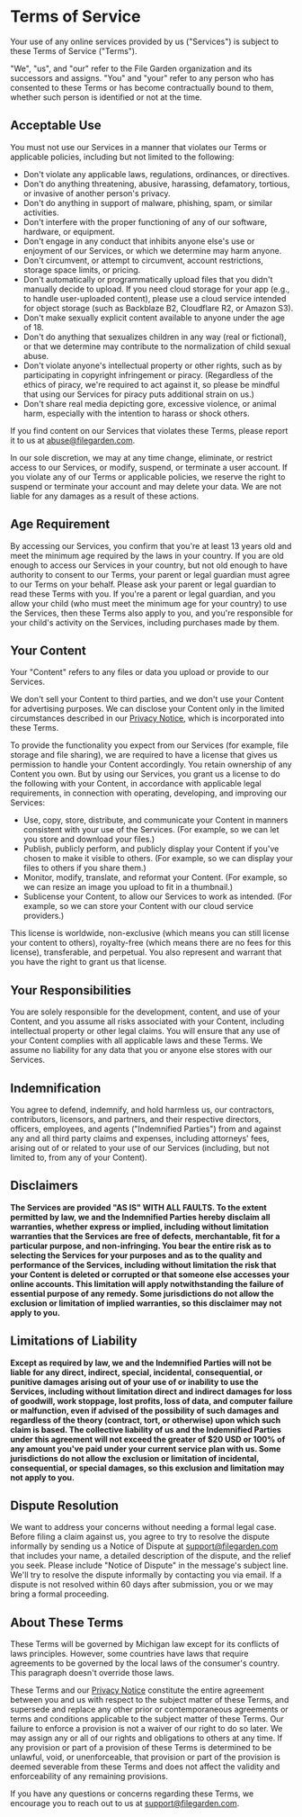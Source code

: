 # Terms of Service

Your use of any online services provided by us ("Services") is subject to these Terms of Service ("Terms").

"We", "us", and "our" refer to the File Garden organization and its successors and assigns. "You" and "your" refer to any person who has consented to these Terms or has become contractually bound to them, whether such person is identified or not at the time.

## Acceptable Use

You must not use our Services in a manner that violates our Terms or applicable policies, including but not limited to the following:

- Don't violate any applicable laws, regulations, ordinances, or directives.
- Don't do anything threatening, abusive, harassing, defamatory, tortious, or invasive of another person's privacy.
- Don't do anything in support of malware, phishing, spam, or similar activities.
- Don't interfere with the proper functioning of any of our software, hardware, or equipment.
- Don't engage in any conduct that inhibits anyone else's use or enjoyment of our Services, or which we determine may harm anyone.
- Don't circumvent, or attempt to circumvent, account restrictions, storage space limits, or pricing.
- Don't automatically or programmatically upload files that you didn't manually decide to upload. If you need cloud storage for your app (e.g., to handle user-uploaded content), please use a cloud service intended for object storage (such as Backblaze B2, Cloudflare R2, or Amazon S3).
- Don't make sexually explicit content available to anyone under the age of 18.
- Don't do anything that sexualizes children in any way (real or fictional), or that we determine may contribute to the normalization of child sexual abuse.
- Don't violate anyone's intellectual property or other rights, such as by participating in copyright infringement or piracy. (Regardless of the ethics of piracy, we're required to act against it, so please be mindful that using our Services for piracy puts additional strain on us.)
- Don't share real media depicting gore, excessive violence, or animal harm, especially with the intention to harass or shock others.

If you find content on our Services that violates these Terms, please report it to us at abuse@filegarden.com.

In our sole discretion, we may at any time change, eliminate, or restrict access to our Services, or modify, suspend, or terminate a user account. If you violate any of our Terms or applicable policies, we reserve the right to suspend or terminate your account and may delete your data. We are not liable for any damages as a result of these actions.

## Age Requirement

By accessing our Services, you confirm that you're at least 13 years old and meet the minimum age required by the laws in your country. If you are old enough to access our Services in your country, but not old enough to have authority to consent to our Terms, your parent or legal guardian must agree to our Terms on your behalf. Please ask your parent or legal guardian to read these Terms with you. If you're a parent or legal guardian, and you allow your child (who must meet the minimum age for your country) to use the Services, then these Terms also apply to you, and you're responsible for your child's activity on the Services, including purchases made by them.

## Your Content

Your "Content" refers to any files or data you upload or provide to our Services.

We don't sell your Content to third parties, and we don't use your Content for advertising purposes. We can disclose your Content only in the limited circumstances described in our [Privacy Notice](/privacy), which is incorporated into these Terms.

To provide the functionality you expect from our Services (for example, file storage and file sharing), we are required to have a license that gives us permission to handle your Content accordingly. You retain ownership of any Content you own. But by using our Services, you grant us a license to do the following with your Content, in accordance with applicable legal requirements, in connection with operating, developing, and improving our Services:

- Use, copy, store, distribute, and communicate your Content in manners consistent with your use of the Services. (For example, so we can let you store and download your files.)
- Publish, publicly perform, and publicly display your Content if you've chosen to make it visible to others. (For example, so we can display your files to others if you share them.)
- Monitor, modify, translate, and reformat your Content. (For example, so we can resize an image you upload to fit in a thumbnail.)
- Sublicense your Content, to allow our Services to work as intended. (For example, so we can store your Content with our cloud service providers.)

This license is worldwide, non-exclusive (which means you can still license your content to others), royalty-free (which means there are no fees for this license), transferable, and perpetual. You also represent and warrant that you have the right to grant us that license.

## Your Responsibilities

You are solely responsible for the development, content, and use of your Content, and you assume all risks associated with your Content, including intellectual property or other legal claims. You will ensure that any use of your Content complies with all applicable laws and these Terms. We assume no liability for any data that you or anyone else stores with our Services.

## Indemnification

You agree to defend, indemnify, and hold harmless us, our contractors, contributors, licensors, and partners, and their respective directors, officers, employees, and agents ("Indemnified Parties") from and against any and all third party claims and expenses, including attorneys' fees, arising out of or related to your use of our Services (including, but not limited to, from any of your Content).

## **Disclaimers**

**The Services are provided "AS IS" WITH ALL FAULTS. To the extent permitted by law, we and the Indemnified Parties hereby disclaim all warranties, whether express or implied, including without limitation warranties that the Services are free of defects, merchantable, fit for a particular purpose, and non-infringing. You bear the entire risk as to selecting the Services for your purposes and as to the quality and performance of the Services, including without limitation the risk that your Content is deleted or corrupted or that someone else accesses your online accounts. This limitation will apply notwithstanding the failure of essential purpose of any remedy. Some jurisdictions do not allow the exclusion or limitation of implied warranties, so this disclaimer may not apply to you.**

## **Limitations of Liability**

**Except as required by law, we and the Indemnified Parties will not be liable for any direct, indirect, special, incidental, consequential, or punitive damages arising out of your use of or inability to use the Services, including without limitation direct and indirect damages for loss of goodwill, work stoppage, lost profits, loss of data, and computer failure or malfunction, even if advised of the possibility of such damages and regardless of the theory (contract, tort, or otherwise) upon which such claim is based. The collective liability of us and the Indemnified Parties under this agreement will not exceed the greater of $20 USD or 100% of any amount you've paid under your current service plan with us. Some jurisdictions do not allow the exclusion or limitation of incidental, consequential, or special damages, so this exclusion and limitation may not apply to you.**

## Dispute Resolution

We want to address your concerns without needing a formal legal case. Before filing a claim against us, you agree to try to resolve the dispute informally by sending us a Notice of Dispute at support@filegarden.com that includes your name, a detailed description of the dispute, and the relief you seek. Please include "Notice of Dispute" in the message's subject line. We'll try to resolve the dispute informally by contacting you via email. If a dispute is not resolved within 60 days after submission, you or we may bring a formal proceeding.

## About These Terms

These Terms will be governed by Michigan law except for its conflicts of laws principles. However, some countries have laws that require agreements to be governed by the local laws of the consumer's country. This paragraph doesn't override those laws.

These Terms and our [Privacy Notice](/privacy) constitute the entire agreement between you and us with respect to the subject matter of these Terms, and supersede and replace any other prior or contemporaneous agreements or terms and conditions applicable to the subject matter of these Terms. Our failure to enforce a provision is not a waiver of our right to do so later. We may assign any or all of our rights and obligations to others at any time. If any provision or part of a provision of these Terms is determined to be unlawful, void, or unenforceable, that provision or part of the provision is deemed severable from these Terms and does not affect the validity and enforceability of any remaining provisions.

If you have any questions or concerns regarding these Terms, we encourage you to reach out to us at support@filegarden.com.
